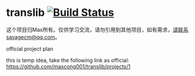 # translib [![Build Status](https://travis-ci.org/maxcong001/translib.svg?branch=master)](https://travis-ci.org/maxcong001/translib)


这个项目归Max所有。仅供学习交流，请勿引用到其他项目，如有需求，请联系savagecm@qq.com。


official project plan

this is temp idea, take the following link as official: https://github.com/maxcong001/translib/projects/1
